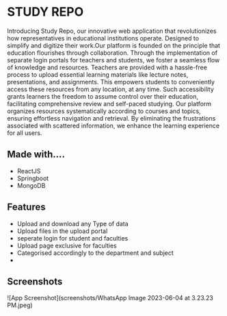 # STUDY REPO

Introducing Study Repo, our innovative web application that revolutionizes how representatives in educational institutions operate. Designed to simplify and digitize their work.Our platform is founded on the principle that education flourishes through collaboration. Through the implementation of separate login portals for teachers and students, we foster a seamless flow of knowledge and resources. Teachers are provided with a hassle-free process to upload essential learning materials like lecture notes, presentations, and assignments. This empowers students to conveniently access these resources from any location, at any time. Such accessibility grants learners the freedom to assume control over their education, facilitating comprehensive review and self-paced studying. Our platform organizes resources systematically according to courses and topics, ensuring effortless navigation and retrieval. By eliminating the frustrations associated with scattered information, we enhance the learning experience for all users.
## Made with....
- ReactJS
- Springboot
- MongoDB

## Features

- Upload and download any Type of data
- Upload files in the upload portal
- seperate login for student and faculties
- Upload page exclusive for faculties
- Categorised accordingly to the department and subject
- 
## Screenshots

![App Screenshot](screenshots/WhatsApp Image 2023-06-04 at 3.23.23 PM.jpeg)
